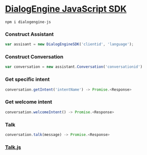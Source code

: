 # [DialogEngine JavaScript SDK](https://github.com/behemehal/DialogEngine-JS)

`npm i dialogengine-js`

### Construct Assistant
```js
var assisant = new DialogEngineSDK('clientid', 'language');
```


### Construct Conversation
```js
var conversation = new assistant.Conversation('conversationid')
```

### Get specific intent
```js
conversation.getIntent('intentName') -> Promise.<Response>
```


### Get welcome intent
```js
conversation.welcomeIntent() -> Promise.<Response>
```

### Talk
```js
conversation.talk(message) -> Promise.<Response>
```

### [Talk.js](./talk.js)